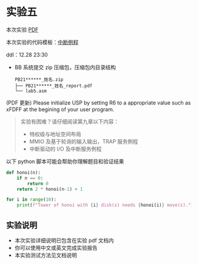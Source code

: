 # 实验五

本次实验 [PDF](/pdf/lab5.pdf)

本次实验的代码模板：[中断例程](/interrupt.asm)

ddl：12.28 23:30

- BB 系统提交 zip 压缩包，压缩包内目录结构
  ```
  PB21******_姓名.zip
  ├── PB21******_姓名_report.pdf
  └── lab5.asm
  ```

(PDF 更新) Please initialize USP by setting R6 to a appropriate value such as xFDFF at the
begining of your user program.

> 实验有困难？请仔细阅读第九章以下内容：
> - 特权级与地址空间布局
> - MMIO 及基于轮询的输入输出，TRAP 服务例程
> - 中断驱动的 I/O 及中断服务例程

以下 python 脚本可能会帮助你理解题目和验证结果

```python
def honoi(n):
    if n == 0:
        return 0
    return 2 * honoi(n-1) + 1

for i in range(10):
    print(f"Tower of honoi with {i} disk(s) needs {honoi(i)} move(s).")
```

## 实验说明

- 本次实验详细说明已包含在实验 pdf 文档内
- 你可以使用中文或英文完成实验报告
- 本实验测试方法见文档说明

